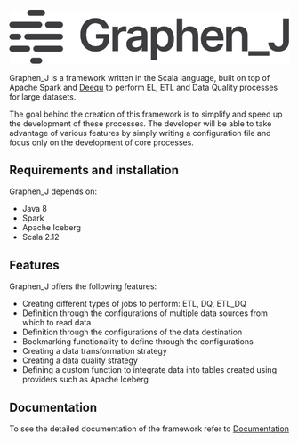 ![](doc/assets/Graphen_J.svg)

Graphen_J is a framework written in the Scala language, built on top of Apache Spark
and [Deequ](https://github.com/awslabs/deequ) to perform EL, ETL and Data Quality processes for large datasets.

The goal behind the creation of this framework is to simplify and speed up the development of these processes. The
developer will be able to take advantage of various features by simply writing a configuration file and focus only on
the development of core processes.

## Requirements and installation

Graphen_J depends on:

- Java 8
- Spark
- Apache Iceberg
- Scala 2.12

## Features

Graphen_J offers the following features:

- Creating different types of jobs to perform: ETL, DQ, ETL_DQ
- Definition through the configurations of multiple data sources from which to read data
- Definition through the configurations of the data destination
- Bookmarking functionality to define through the configurations
- Creating a data transformation strategy
- Creating a data quality strategy
- Defining a custom function to integrate data into tables created using providers such as Apache Iceberg

## Documentation

To see the detailed documentation of the framework refer to [Documentation](doc/README.md)